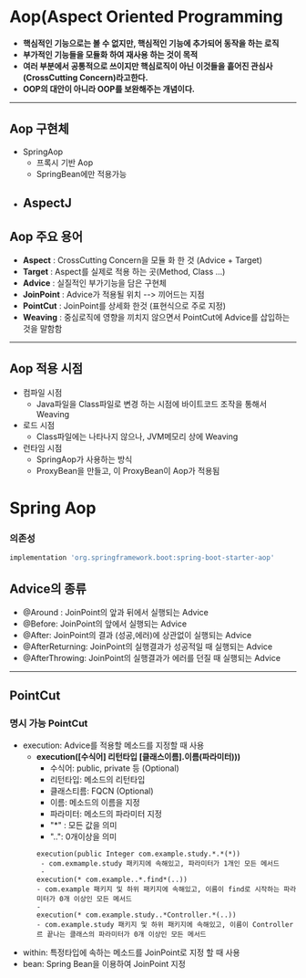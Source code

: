 # Aop(Aspect Oriented Programming
- **핵심적인 기능으로는 볼 수 없지만, 핵심적인 기능에 추가되어 동작을 하는 로직**
- **부가적인 기능들을 모듈화 하여 재사용 하는 것이 목적**
- **여러 부분에서 공통적으로 쓰이지만 핵심로직이 아닌 이것들을 흩어진 관심사(CrossCutting Concern)라고한다.**
- **OOP의 대안이 아니라 OOP를 보완해주는 개념이다.**
***

## Aop 구현체
- SpringAop
  - 프록시 기반 Aop
  - SpringBean에만 적용가능  
- AspectJ
  -  

## Aop 주요 용어
 - **Aspect** : CrossCutting Concern을 모듈 화 한 것 (Advice + Target)
 - **Target** : Aspect를 실제로 적용 하는 곳(Method, Class ...)
 - **Advice** : 실질적인 부가기능을 담은 구현체 
 - **JoinPoint** : Advice가 적용될 위치 --> 끼어드는 지점 
 - **PointCut** : JoinPoint를 상세화 한것 (표현식으로 주로 지정)
 - **Weaving** : 중심로직에 영향을 끼치지 않으면서 PointCut에 Advice를 삽입하는 것을 말함함
***

## Aop 적용 시점
- 컴파일 시점
  - Java파일을 Class파일로 변경 하는 시점에 바이트코드 조작을 통해서 Weaving
- 로드 시점
  - Class파일에는 나타나지 않으나, JVM메모리 상에 Weaving 
- 런타임 시점
  - SpringAop가 사용하는 방식
  - ProxyBean을 만들고, 이 ProxyBean이 Aop가 적용됨


# Spring Aop

### 의존성
```groovy
implementation 'org.springframework.boot:spring-boot-starter-aop'
```

## Advice의 종류
- @Around : JoinPoint의 앞과 뒤에서 실행되는 Advice
- @Before: JoinPoint의 앞에서 실행되는 Advice
- @After: JoinPoint의 결과 (성공,에러)에 상관없이 실행되는 Advice
- @AfterReturning: JoinPoint의 실행결과가 성공적일 때 실행되는 Advice
- @AfterThrowing: JoinPoint의 실행결과가 에러를 던질 때 실행되는 Advice
***

## PointCut

### 명시 가능 PointCut
- execution: Advice를 적용할 메소드를 지정할 때 사용
  - **execution(\[수식어] 리턴타입 \[클래스이름].이름(파라미터)))**
    - 수식어: public, private 등 (Optional)
    - 리턴타입: 메소드의 리턴타입
    - 클래스티름: FQCN (Optional)
    - 이름: 메소드의 이름을 지정
    - 파라미터: 메소드의 파라미터 지정
    - \"*" : 모든 값을 의미
    - \"..": 0개이상을 의미
    ```
    execution(public Integer com.example.study.*.*(*))
     - com.exmample.study 패키지에 속해있고, 파라미터가 1개인 모든 메서드
     - 
    execution(* com.example..*.find*(..))
    - com.example 패키지 및 하위 패키지에 속해있고, 이름이 find로 시작하는 파라미터가 0개 이상인 모든 메서드 
    - 
    execution(* com.example.study..*Controller.*(..))
    - com.example.study 패키지 및 하위 패키지에 속해있고, 이름이 Controller르 끝나는 클래스의 파라미터가 0개 이상인 모든 메서드
    ```
- within: 특정타입에 속하는 메소드를 JoinPoint로 지정 할 때 사용
- bean: Spring Bean을 이용하여 JoinPoint 지정
 


